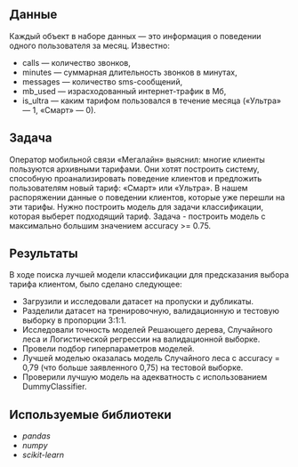 ## Данные

Каждый объект в наборе данных — это информация о поведении одного пользователя за месяц. Известно:
+ сalls — количество звонков,
+ minutes — суммарная длительность звонков в минутах,
+ messages — количество sms-сообщений,
+ mb_used — израсходованный интернет-трафик в Мб,
+ is_ultra — каким тарифом пользовался в течение месяца («Ультра» — 1, «Смарт» — 0).

## Задача

Оператор мобильной связи «Мегалайн» выяснил: многие клиенты пользуются архивными тарифами. Они хотят построить систему, способную проанализировать поведение клиентов и предложить пользователям новый тариф: «Смарт» или «Ультра».
В нашем распоряжении данные о поведении клиентов, которые уже перешли на эти тарифы. Нужно построить модель для задачи классификации, которая выберет подходящий тариф. 
Задача - построить модель с максимально большим значением accuracy >= 0.75.

## Результаты

В ходе поиска лучшей модели классификации для предсказания выбора тарифа клиентом, было сделано следующее:

+ Загрузили и исследовали датасет на пропуски и дубликаты.
+ Разделили датасет на тренировочную, валидационную и тестовую выборку в пропорции 3:1:1.
+ Исследовали точность моделей Решающего дерева, Случайного леса и Логистической регрессии на валидационной выборке.
+ Провели подбор гиперпараметров моделей.
+ Лучшей моделью оказалась модель Случайного леса с accuracy = 0,79 (что больше заявленного 0,75) на тестовой выборке.
+ Проверили лучшую модель на адекватность c использованием DummyClassifier.

## Используемые библиотеки

+ *pandas*
+ *numpy*
+ *scikit-learn*
